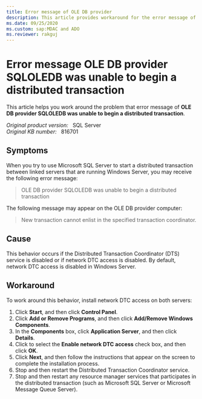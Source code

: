 ```yaml
---
title: Error message of OLE DB provider
description: This article provides workaround for the error message of OLE DB provider SQLOLEDB was unable to begin a distributed transaction. 
ms.date: 09/25/2020
ms.custom: sap:MDAC and ADO
ms.reviewer: rakguj
---
```

# Error message OLE DB provider SQLOLEDB was unable to begin a distributed transaction

This article helps you work around the problem that error message of **OLE DB provider SQLOLEDB was unable to begin a distributed transaction**.

_Original product version:_ &nbsp; SQL Server  
_Original KB number:_ &nbsp; 816701

## Symptoms

When you try to use Microsoft SQL Server to start a distributed transaction between linked servers that are running Windows Server, you may receive the following error message:

> OLE DB provider SQLOLEDB was unable to begin a distributed transaction

The following message may appear on the OLE DB provider computer:

> New transaction cannot enlist in the specified transaction coordinator.

## Cause

This behavior occurs if the Distributed Transaction Coordinator (DTS) service is disabled or if network DTC access is disabled. By default, network DTC access is disabled in Windows Server.

## Workaround

To work around this behavior, install network DTC access on both servers:

1. Click **Start**, and then click **Control Panel**.
2. Click **Add or Remove Programs**, and then click **Add/Remove Windows Components**.
3. In the **Components** box, click **Application Server**, and then click **Details**.
4. Click to select the **Enable network DTC access** check box, and then click **OK**.
5. Click **Next**, and then follow the instructions that appear on the screen to complete the installation process.
6. Stop and then restart the Distributed Transaction Coordinator service.
7. Stop and then restart any resource manager services that participates in the distributed transaction (such as Microsoft SQL Server or Microsoft Message Queue Server).
